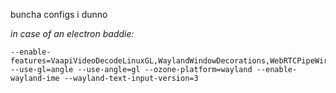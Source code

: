 buncha configs i dunno

*in case of an electron baddie:*
```brainfuck
--enable-features=VaapiVideoDecodeLinuxGL,WaylandWindowDecorations,WebRTCPipeWireCapturer --use-gl=angle --use-angle=gl --ozone-platform=wayland --enable-wayland-ime --wayland-text-input-version=3
```
